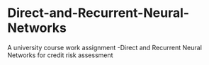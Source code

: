 # Direct-and-Recurrent-Neural-Networks
A university course work assignment -Direct and Recurrent Neural Networks for credit risk assessment
